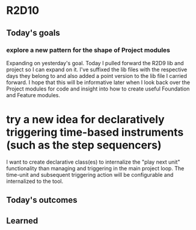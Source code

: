 # R2D10

## Today's goals

### explore a new pattern for the shape of Project modules
Expanding on yesterday's goal. Today I pulled forward the R2D9 lib and project so I can expand on it. I've suffixed the lib files with the respective days they belong to and also added a point version to the lib file I carried forward. I hope that this will be informative later when I look back over the Project modules for code and insight into how to create useful Foundation and Feature modules. 

# try a new idea for declaratively triggering time-based instruments (such as the step sequencers)
I want to create declarative class(es) to internalize the "play next unit" functionality than managing and triggering in the main project loop. The time-unit and subsequent triggering action will be configurable and internalized to the tool. 


## Today's outcomes



## Learned

